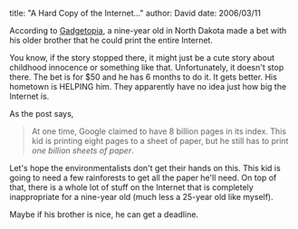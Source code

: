 
title: "A Hard Copy of the Internet..."
author: David
date: 2006/03/11


<p>According to <a href="http://www.gadgetopia.com/post/5110">Gadgetopia</a>, a 
nine-year old in North Dakota made a bet with his older brother that he could 
print the entire Internet.</p>
<p>You know, if the story stopped there, it might just be a cute story about 
childhood innocence or something like that. Unfortunately, it doesn't stop 
there. The bet is for $50 and he has 6 months to do it. It gets better. His 
hometown is HELPING him. They apparently have no idea just how big the Internet 
is.</p>
<p>As the post says, 
<blockquote>At one time, Google claimed to have 8 billion pages in its index. 
  This kid is printing eight pages to a sheet of paper, but he still has to 
  print <i>one billion sheets of paper</i>.</blockquote>
<p>Let's hope the environmentalists don't get their hands on this. This kid is 
going to need a few rainforests to get all the paper he'll need. On top of that, 
there is a whole lot of stuff on the Internet that is completely inappropriate 
for a nine-year old (much less a 25-year old like myself).</p>
<p>Maybe if his brother is nice, he can get a deadline.</p>

